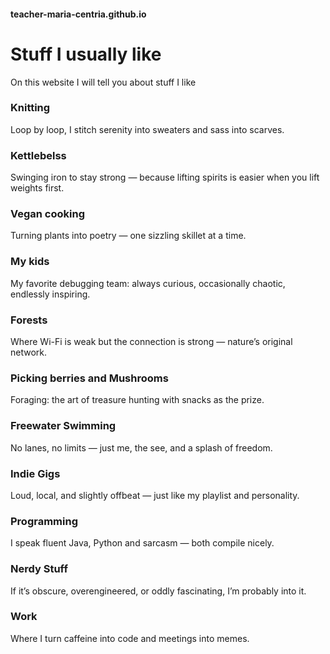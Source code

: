 #### teacher-maria-centria.github.io

# Stuff I usually like 

On this website I will tell you about stuff I like 

### Knitting

Loop by loop, I stitch serenity into sweaters and sass into scarves.

### Kettlebelss 

Swinging iron to stay strong — because lifting spirits is easier when you lift weights first.

### Vegan cooking 

Turning plants into poetry — one sizzling skillet at a time.

### My kids 

My favorite debugging team: always curious, occasionally chaotic, endlessly inspiring.

### Forests 

Where Wi-Fi is weak but the connection is strong — nature’s original network.

### Picking berries and Mushrooms

Foraging: the art of treasure hunting with snacks as the prize. 

### Freewater Swimming 

No lanes, no limits — just me, the see, and a splash of freedom.

### Indie Gigs 

Loud, local, and slightly offbeat — just like my playlist and personality.

### Programming 

I speak fluent Java, Python and sarcasm — both compile nicely.

### Nerdy Stuff 

If it’s obscure, overengineered, or oddly fascinating, I’m probably into it.

### Work 

Where I turn caffeine into code and meetings into memes. 
